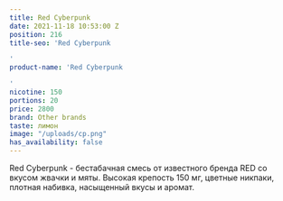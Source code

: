 ```yaml
---
title: Red Cyberpunk
date: 2021-11-18 10:53:00 Z
position: 216
title-seo: 'Red Cyberpunk

'
product-name: 'Red Cyberpunk

'
nicotine: 150
portions: 20
price: 2800
brand: Other brands
taste: лимон
image: "/uploads/cp.png"
has_availability: false
---
```


Red Cyberpunk - бестабачная смесь от известного бренда RED со вкусом  жвачки и мяты. Высокая крепость 150 мг, цветные никпаки, плотная набивка, насыщенный вкусы и аромат.